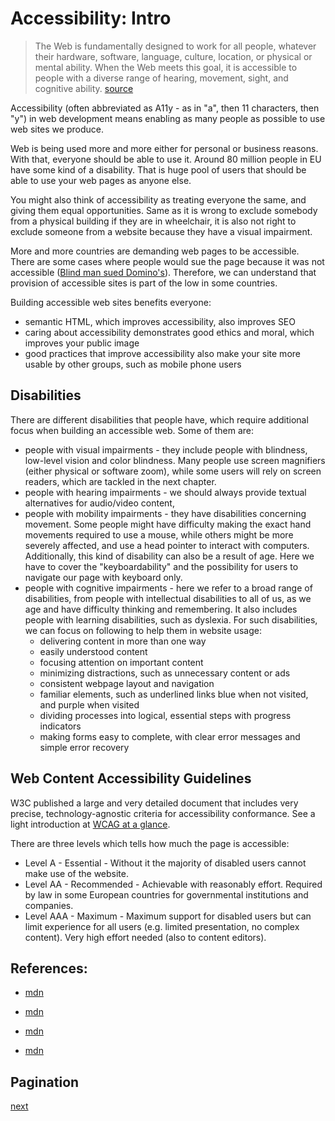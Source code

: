 # Accessibility: Intro

> The Web is fundamentally designed to work for all people, whatever their hardware, software, language, culture, location, or physical or mental ability. When the Web meets this goal, it is accessible to people with a diverse range of hearing, movement, sight, and cognitive ability.
[source](https://www.w3.org/standards/webdesign/accessibility)

Accessibility (often abbreviated as A11y - as in "a", then 11 characters, then "y") in web development means enabling as
many people as possible to use web sites we produce.

Web is being used more and more either for personal or business reasons. With that, everyone should be able to use it.
Around 80 million people in EU have some kind of a disability. That is huge pool of users that should be able to use
your web pages as anyone else.

You might also think of accessibility as treating everyone the same, and giving them equal opportunities. Same as it is
wrong to exclude somebody from a physical building if they are in wheelchair, it is also not right to exclude someone
from a website because they have a visual impairment.

More and more countries are demanding web pages to be accessible. There are some cases where people would sue the page
because it was not accessible (<a href="https://www.cnbc.com/2019/10/07/dominos-supreme-court.html">Blind man sued
Domino's</a>). Therefore, we can understand that provision of accessible sites is part of the low in some countries.

Building accessible web sites benefits everyone:

- semantic HTML, which improves accessibility, also improves SEO
- caring about accessibility demonstrates good ethics and moral, which improves your public image
- good practices that improve accessibility also make your site more usable by other groups, such as mobile phone users

## Disabilities

There are different disabilities that people have, which require additional focus when building an accessible web. Some
of them are:

- people with visual impairments - they include people with blindness, low-level vision and color blindness. Many people
  use screen magnifiers (either physical or software zoom), while some users will rely on screen readers, which are
  tackled in the next chapter.
- people with hearing impairments - we should always provide textual alternatives for audio/video content,
- people with mobility impairments - they have disabilities concerning movement. Some people might have difficulty
  making the exact hand movements required to use a mouse, while others might be more severely affected, and use a head
  pointer to interact with computers. Additionally, this kind of disability can also be a result of age. Here we have to
  cover the "keyboardability" and the possibility for users to navigate our page with keyboard only.
- people with cognitive impairments - here we refer to a broad range of disabilities, from people with intellectual
  disabilities to all of us, as we age and have difficulty thinking and remembering. It also includes people with
  learning disabilities, such as dyslexia. For such disabilities, we can focus on following to help them in website
  usage:
    - delivering content in more than one way
    - easily understood content
    - focusing attention on important content
    - minimizing distractions, such as unnecessary content or ads
    - consistent webpage layout and navigation
    - familiar elements, such as underlined links blue when not visited, and purple when visited
    - dividing processes into logical, essential steps with progress indicators
    - making forms easy to complete, with clear error messages and simple error recovery

## Web Content Accessibility Guidelines

W3C published a large and very detailed document that includes very precise, technology-agnostic criteria for
accessibility conformance. See a light introduction
at [WCAG at a glance](https://www.w3.org/WAI/standards-guidelines/wcag/glance/).

There are three levels which tells how much the page is accessible:

- Level A - Essential - Without it the majority of disabled users cannot make use of the website.
- Level AA - Recommended - Achievable with reasonably effort. Required by law in some European countries for
  governmental institutions and companies.
- Level AAA - Maximum - Maximum support for disabled users but can limit experience for all users (e.g. limited
  presentation, no complex content). Very high effort needed (also to content editors).


## References:

- [mdn](https://developer.mozilla.org/en-US/docs/Web/Accessibility)

- [mdn](https://developer.mozilla.org/en-US/docs/Learn/Accessibility/What_is_accessibility)

- [mdn](https://developer.mozilla.org/en-US/docs/Learn/Accessibility/HTML)

- [mdn](https://developer.mozilla.org/en-US/docs/Learn/Accessibility/WAI-ARIA_basics)


## Pagination

[next](../02-screen-readers/readme.md)